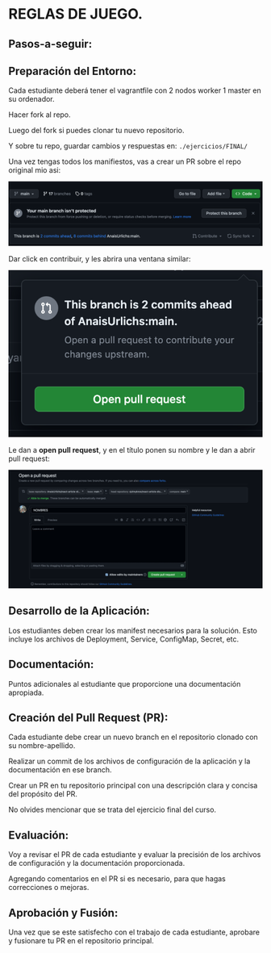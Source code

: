 # REGLAS DE JUEGO.


## Pasos-a-seguir:

## Preparación del Entorno:

Cada estudiante deberá tener el vagrantfile con 2 nodos worker 1 master en su ordenador.

Hacer fork al repo.

Luego del fork si puedes clonar tu nuevo repositorio.

Y sobre tu repo, guardar cambios y respuestas en:
`./ejercicios/FINAL/`

Una vez tengas todos los manifiestos, vas a crear un PR sobre el repo original mio asi:

![Alt text](image.png)

Dar click en contribuir, y les abrira una ventana similar:

![Alt text](image-1.png)

Le dan a **open pull request**, y en el título ponen su nombre y le dan a abrir pull request:

![Alt text](image-2.png)


## Desarrollo de la Aplicación:

Los estudiantes deben crear los manifest necesarios para la solución. Esto incluye los archivos de Deployment, Service, ConfigMap, Secret, etc.

## Documentación:

Puntos adicionales al estudiante que proporcione una documentación apropiada.

## Creación del Pull Request (PR):

Cada estudiante debe crear un nuevo branch en el repositorio clonado con su nombre-apellido.

Realizar un commit de los archivos de configuración de la aplicación y la documentación en ese branch.

Crear un PR en tu repositorio principal con una descripción clara y concisa del propósito del PR.

No olvides mencionar que se trata del ejercicio final del curso.

## Evaluación:

Voy a revisar el PR de cada estudiante y evaluar la precisión de los archivos de configuración y la documentación proporcionada.

Agregando comentarios en el PR si es necesario, para que hagas correcciones o mejoras.

## Aprobación y Fusión:

Una vez que se este satisfecho con el trabajo de cada estudiante, aprobare y fusionare tu PR en el repositorio principal.
